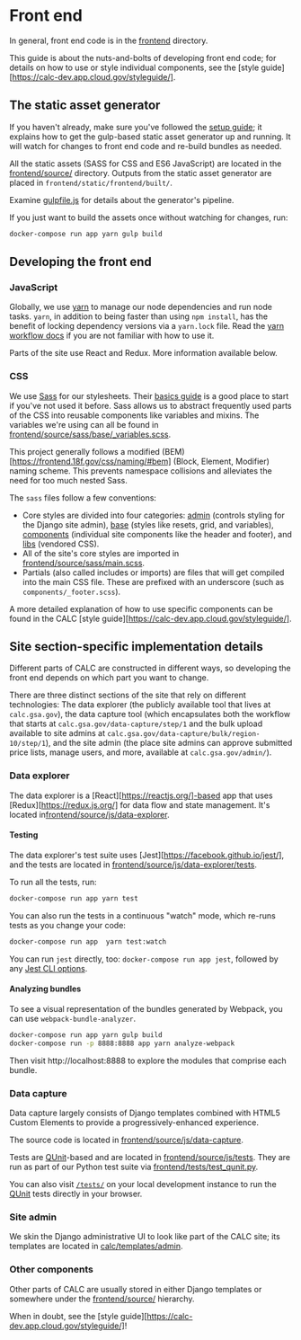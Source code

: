 # Front end

In general, front end code is in the [frontend](../frontend/) directory.

This guide is about the nuts-and-bolts of developing front end code; for
details on how to use or style individual components, see the
[style guide][https://calc-dev.app.cloud.gov/styleguide/].

## The static asset generator

If you haven't already, make sure you've followed the
[setup guide](setup.md); it explains how to get the gulp-based
static asset generator up and running. It will watch for changes to
front end code and re-build bundles as needed.

All the static assets (SASS for CSS and ES6 JavaScript) are
located in the [frontend/source/](../frontend/source/) directory. Outputs
from the static asset generator are placed in
`frontend/static/frontend/built/`.

Examine [gulpfile.js](../gulpfile.js) for details about the generator's
pipeline.

If you just want to build the assets once without watching for changes, run:

```sh
docker-compose run app yarn gulp build
```

## Developing the front end

### JavaScript
Globally, we use [yarn](https://yarnpkg.com/en/) to manage our node dependencies and run node tasks.
`yarn`, in addition to being faster than using `npm install`, has the
benefit of locking dependency versions via a `yarn.lock` file.
Read the [yarn workflow docs](https://yarnpkg.com/en/docs/yarn-workflow) if you are not familiar with how to use it.

Parts of the site use React and Redux. More information available below.

### CSS
We use [Sass](https://sass-lang.com/) for our stylesheets. Their [basics guide](https://sass-lang.com/guide)
is a good place to start if you've not used it before. Sass allows us to abstract frequently used parts of
the CSS into reusable components like variables and mixins. The variables we're using can all be found in
[frontend/source/sass/base/_variables.scss](../frontend/source/sass/_variables.scss).

This project generally follows a modified (BEM)[https://frontend.18f.gov/css/naming/#bem] (Block, Element, Modifier)
naming scheme. This prevents namespace collisions and alleviates the need for too much nested Sass.

The `sass` files follow a few conventions:
- Core styles are divided into four categories: [admin](../frontend/source/sass/admin/) (controls styling for the Django site admin),
[base](../frontend/source/sass/base/) (styles like resets, grid, and variables), [components](../frontend/source/sass/components/)
(individual site components like the header and footer), and [libs](../frontend/source/sass/libs) (vendored CSS).
- All of the site's core styles are imported in [frontend/source/sass/main.scss](../frontend/source/sass/main.scss).
- Partials (also called includes or imports) are files that will get compiled into the main CSS file. These are prefixed
with an underscore (such as `components/_footer.scss`).

A more detailed explanation of how to use specific components can be found in the CALC [style guide][https://calc-dev.app.cloud.gov/styleguide/].


## Site section-specific implementation details

Different parts of CALC are constructed in different ways, so
developing the front end depends on which part you want to change.

There are three distinct sections of the site that rely on different technologies:
The data explorer (the publicly available tool that lives at `calc.gsa.gov`),
the data capture tool (which encapsulates both the workflow that starts at
`calc.gsa.gov/data-capture/step/1` and the bulk upload available to site admins
at `calc.gsa.gov/data-capture/bulk/region-10/step/1`), and the site admin
(the place site admins can approve submitted price lists, manage users, and more,
available at `calc.gsa.gov/admin/`).

### Data explorer

The data explorer is a [React][https://reactjs.org/]-based app that uses [Redux][https://redux.js.org/] for data flow and state management. It's located in[frontend/source/js/data-explorer](../frontend/source/js/data-explorer/).

#### Testing

The data explorer's test suite uses [Jest][https://facebook.github.io/jest/], and the tests are located in [frontend/source/js/data-explorer/tests](../frontend/source/js/data-explorer/tests/).

To run all the tests, run:

```sh
docker-compose run app yarn test
```

You can also run the tests in a continuous "watch" mode, which re-runs tests as you change your code:

```sh
docker-compose run app  yarn test:watch
```

You can run `jest` directly, too: `docker-compose run app jest`, followed by any [Jest CLI options](https://facebook.github.io/jest/docs/cli.html).

#### Analyzing bundles

To see a visual representation of the bundles generated by Webpack, you can use `webpack-bundle-analyzer`.

```sh
docker-compose run app yarn gulp build
docker-compose run -p 8888:8888 app yarn analyze-webpack
```

Then visit http://localhost:8888 to explore the modules that comprise each bundle.

### Data capture

Data capture largely consists of Django templates combined with
HTML5 Custom Elements to provide a progressively-enhanced experience.

The source code is located in
[frontend/source/js/data-capture](../frontend/source/js/data-capture/).

Tests are [QUnit][]-based and are located in
[frontend/source/js/tests](../frontend/source/js/tests/).
They are run as part of our Python test suite via [frontend/tests/test_qunit.py](../frontend/tests/test_qunit.py).

You can also visit [`/tests/`](http://localhost:8000/tests/) on your local development instance to run the [QUnit][] tests directly in your browser.

### Site admin

We skin the Django administrative UI to look like part of the CALC
site; its templates are located in
[calc/templates/admin](../calc/templates/admin).

### Other components

Other parts of CALC are usually stored in either Django templates
or somewhere under the [frontend/source/](../frontend/source/)
hierarchy.

When in doubt, see the [style guide][https://calc-dev.app.cloud.gov/styleguide/]!

[QUnit]: https://qunitjs.com/
[React]: https://facebook.github.io/react/
[Redux]: http://redux.js.org/
[Jest]: https://facebook.github.io/jest/
[style guide]: https://calc-dev.app.cloud.gov/styleguide/
[yarn]: https://yarnpkg.com/
[yarn workflow docs]: https://yarnpkg.com/en/docs/yarn-workflow
